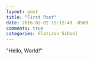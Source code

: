 ```yaml
---
layout: post
title: "First Post"
date: 2016-02-02 15:12:49 -0500
comments: true
categories: Flatiron School
---
```

"Hello, World!"
